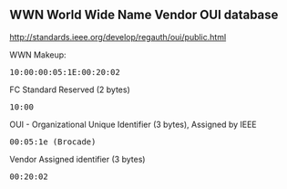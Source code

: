 ## WWN World Wide Name Vendor OUI database

http://standards.ieee.org/develop/regauth/oui/public.html

WWN Makeup:

<pre>
10:00:00:05:1E:00:20:02
</pre>

FC Standard Reserved (2 bytes)

<pre>
10:00
</pre>

OUI - Organizational Unique Identifier (3 bytes), Assigned by IEEE

<pre>
00:05:1e (Brocade)
</pre>

Vendor Assigned identifier (3 bytes)

<pre>
00:20:02
</pre>